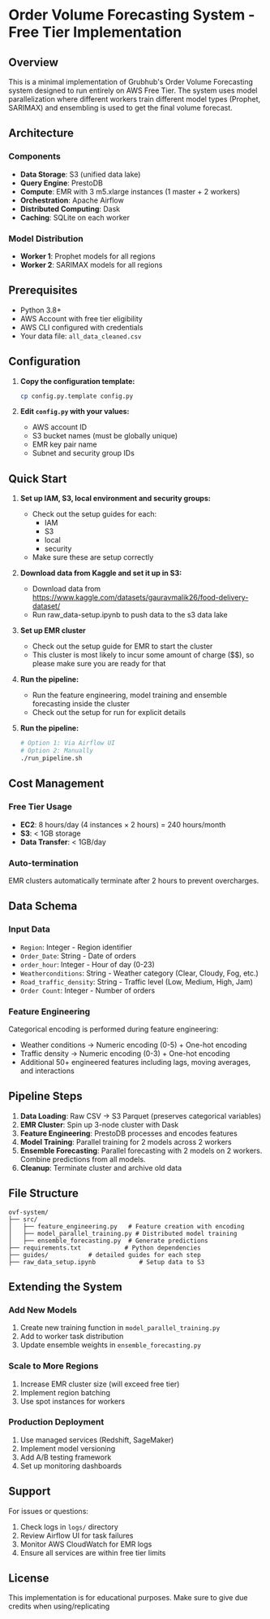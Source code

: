 # Order Volume Forecasting System - Free Tier Implementation

## Overview

This is a minimal implementation of Grubhub's Order Volume Forecasting system designed to run entirely on AWS Free Tier. The system uses model parallelization where different workers train different model types (Prophet, SARIMAX) and ensembling is used to get the final volume forecast.

## Architecture

### Components
- **Data Storage**: S3 (unified data lake)
- **Query Engine**: PrestoDB
- **Compute**: EMR with 3 m5.xlarge instances (1 master + 2 workers)
- **Orchestration**: Apache Airflow
- **Distributed Computing**: Dask
- **Caching**: SQLite on each worker

### Model Distribution
- **Worker 1**: Prophet models for all regions
- **Worker 2**: SARIMAX models for all regions  

## Prerequisites

- Python 3.8+
- AWS Account with free tier eligibility
- AWS CLI configured with credentials
- Your data file: `all_data_cleaned.csv`

## Configuration

1. **Copy the configuration template:**
   ```bash
   cp config.py.template config.py
   ```

2. **Edit `config.py` with your values:**
   - AWS account ID
   - S3 bucket names (must be globally unique)
   - EMR key pair name
   - Subnet and security group IDs


## Quick Start

1. **Set up IAM, S3, local environment and security groups:**
   - Check out the setup guides for each:
      - IAM
      - S3
      - local
      - security
   - Make sure these are setup correctly

2. **Download data from Kaggle and set it up in S3:**
   - Download data from https://www.kaggle.com/datasets/gauravmalik26/food-delivery-dataset/
   - Run raw_data-setup.ipynb to push data to the s3 data lake

3. **Set up EMR cluster**
   - Check out the setup guide for EMR to start the cluster
   - This cluster is most likely to incur some amount of charge ($$), so please make sure you are ready for that

4. **Run the pipeline:**
   - Run the feature engineering, model training and ensemble forecasting inside the cluster
   - Check out the setup for run for explicit details

5. **Run the pipeline:**
   ```bash
   # Option 1: Via Airflow UI
   # Option 2: Manually
   ./run_pipeline.sh
   ```

## Cost Management

### Free Tier Usage
- **EC2**: 8 hours/day (4 instances × 2 hours) = 240 hours/month
- **S3**: < 1GB storage
- **Data Transfer**: < 1GB/day


### Auto-termination
EMR clusters automatically terminate after 2 hours to prevent overcharges.

## Data Schema

### Input Data
- `Region`: Integer - Region identifier
- `Order_Date`: String - Date of orders
- `order_hour`: Integer - Hour of day (0-23)
- `Weatherconditions`: String - Weather category (Clear, Cloudy, Fog, etc.)
- `Road_traffic_density`: String - Traffic level (Low, Medium, High, Jam)
- `Order Count`: Integer - Number of orders

### Feature Engineering
Categorical encoding is performed during feature engineering:
- Weather conditions → Numeric encoding (0-5) + One-hot encoding
- Traffic density → Numeric encoding (0-3) + One-hot encoding
- Additional 50+ engineered features including lags, moving averages, and interactions

## Pipeline Steps

1. **Data Loading**: Raw CSV → S3 Parquet (preserves categorical variables)
2. **EMR Cluster**: Spin up 3-node cluster with Dask
3. **Feature Engineering**: PrestoDB processes and encodes features
4. **Model Training**: Parallel training for 2 models across 2 workers
5. **Ensemble Forecasting**: Parallel forecasting with 2 models on 2 workers. Combine predictions from all models.
6. **Cleanup**: Terminate cluster and archive old data

## File Structure

```
ovf-system/
├── src/
│   ├── feature_engineering.py   # Feature creation with encoding
│   ├── model_parallel_training.py # Distributed model training
│   ├── ensemble_forecasting.py  # Generate predictions
├── requirements.txt            # Python dependencies
├── guides/           # detailed guides for each step
├── raw_data_setup.ipynb            # Setup data to S3
```

## Extending the System

### Add New Models
1. Create new training function in `model_parallel_training.py`
2. Add to worker task distribution
3. Update ensemble weights in `ensemble_forecasting.py`

### Scale to More Regions
1. Increase EMR cluster size (will exceed free tier)
2. Implement region batching
3. Use spot instances for workers

### Production Deployment
1. Use managed services (Redshift, SageMaker)
2. Implement model versioning
3. Add A/B testing framework
4. Set up monitoring dashboards

## Support

For issues or questions:
1. Check logs in `logs/` directory
2. Review Airflow UI for task failures
3. Monitor AWS CloudWatch for EMR logs
4. Ensure all services are within free tier limits

## License

This implementation is for educational purposes. Make sure to give due credits when using/replicating

